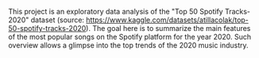 This project is an exploratory data analysis of the "Top 50 Spotify Tracks- 2020" dataset (source: https://www.kaggle.com/datasets/atillacolak/top-50-spotify-tracks-2020).
The goal here is to summarize the main features of the most popular songs on the Spotify platform for the year 2020.
Such overview allows a glimpse into the top trends of the 2020 music industry.
